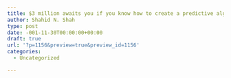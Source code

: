 ```yaml
---
title: $3 million awaits you if you know how to create a predictive algorithm that can identify patients who are at risk for hospital admissions
author: Shahid N. Shah
type: post
date: -001-11-30T00:00:00+00:00
draft: true
url: '?p=1156&preview=true&preview_id=1156'
categories:
  - Uncategorized

---
```

